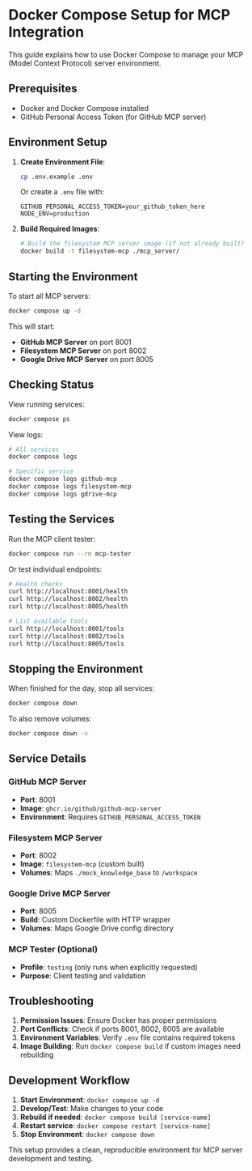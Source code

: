 # Docker Compose Setup for MCP Integration

This guide explains how to use Docker Compose to manage your MCP (Model Context Protocol) server environment.

## Prerequisites

- Docker and Docker Compose installed
- GitHub Personal Access Token (for GitHub MCP server)

## Environment Setup

1. **Create Environment File**:
   ```bash
   cp .env.example .env
   ```
   
   Or create a `.env` file with:
   ```
   GITHUB_PERSONAL_ACCESS_TOKEN=your_github_token_here
   NODE_ENV=production
   ```

2. **Build Required Images**:
   ```bash
   # Build the filesystem MCP server image (if not already built)
   docker build -t filesystem-mcp ./mcp_server/
   ```

## Starting the Environment

To start all MCP servers:

```bash
docker compose up -d
```

This will start:
- **GitHub MCP Server** on port 8001
- **Filesystem MCP Server** on port 8002  
- **Google Drive MCP Server** on port 8005

## Checking Status

View running services:
```bash
docker compose ps
```

View logs:
```bash
# All services
docker compose logs

# Specific service
docker compose logs github-mcp
docker compose logs filesystem-mcp
docker compose logs gdrive-mcp
```

## Testing the Services

Run the MCP client tester:
```bash
docker compose run --rm mcp-tester
```

Or test individual endpoints:
```bash
# Health checks
curl http://localhost:8001/health
curl http://localhost:8002/health
curl http://localhost:8005/health

# List available tools
curl http://localhost:8001/tools
curl http://localhost:8002/tools
curl http://localhost:8005/tools
```

## Stopping the Environment

When finished for the day, stop all services:

```bash
docker compose down
```

To also remove volumes:
```bash
docker compose down -v
```

## Service Details

### GitHub MCP Server
- **Port**: 8001
- **Image**: `ghcr.io/github/github-mcp-server`
- **Environment**: Requires `GITHUB_PERSONAL_ACCESS_TOKEN`

### Filesystem MCP Server
- **Port**: 8002
- **Image**: `filesystem-mcp` (custom built)
- **Volumes**: Maps `./mock_knowledge_base` to `/workspace`

### Google Drive MCP Server
- **Port**: 8005
- **Build**: Custom Dockerfile with HTTP wrapper
- **Volumes**: Maps Google Drive config directory

### MCP Tester (Optional)
- **Profile**: `testing` (only runs when explicitly requested)
- **Purpose**: Client testing and validation

## Troubleshooting

1. **Permission Issues**: Ensure Docker has proper permissions
2. **Port Conflicts**: Check if ports 8001, 8002, 8005 are available
3. **Environment Variables**: Verify `.env` file contains required tokens
4. **Image Building**: Run `docker compose build` if custom images need rebuilding

## Development Workflow

1. **Start Environment**: `docker compose up -d`
2. **Develop/Test**: Make changes to your code
3. **Rebuild if needed**: `docker compose build [service-name]`
4. **Restart service**: `docker compose restart [service-name]`
5. **Stop Environment**: `docker compose down`

This setup provides a clean, reproducible environment for MCP server development and testing. 